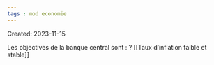 ```yaml
---
tags : mod economie
---
```

Created: 2023-11-15

Les objectives de la banque central sont :
?
[[Taux d’inflation faible et stable]]
